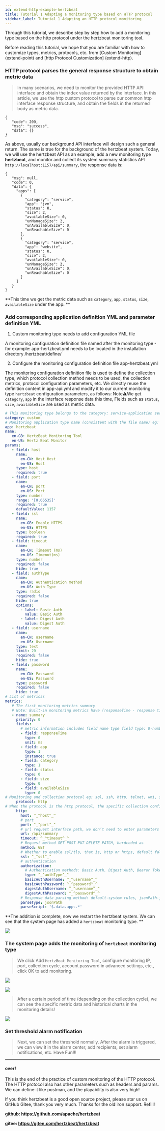 ```yaml
---
id: extend-http-example-hertzbeat
title: Tutorial 1 Adapting a monitoring type based on HTTP protocol
sidebar_label: Tutorial 1 Adapting an HTTP protocol monitoring
---
```


Through this tutorial, we describe step by step how to add a monitoring type based on the http protocol under the hertzbeat monitoring tool.

Before reading this tutorial, we hope that you are familiar with how to customize types, metrics, protocols, etc. from [Custom Monitoring] (extend-point) and [http Protocol Customization] (extend-http).


### HTTP protocol parses the general response structure to obtain metric data

> In many scenarios, we need to monitor the provided HTTP API interface and obtain the index value returned by the interface. In this article, we use the http custom protocol to parse our common http interface response structure, and obtain the fields in the returned body as metric data.


```
{
   "code": 200,
   "msg": "success",
   "data": {}
}

```
As above, usually our background API interface will design such a general return. The same is true for the background of the hertzbeat system. Today, we will use the hertzbeat API as an example, add a new monitoring type **hertzbeat**, and monitor and collect its system summary statistics API
`http://localhost:1157/api/summary`, the response data is:

```
{
   "msg": null,
   "code": 0,
   "data": {
     "apps": [
       {
         "category": "service",
         "app": "jvm",
         "status": 0,
         "size": 2,
         "availableSize": 0,
         "unManageSize": 2,
         "unAvailableSize": 0,
         "unReachableSize": 0
       },
       {
         "category": "service",
         "app": "website",
         "status": 0,
         "size": 2,
         "availableSize": 0,
         "unManageSize": 2,
         "unAvailableSize": 0,
         "unReachableSize": 0
       }
     ]
   }
}
```

**This time we get the metric data such as `category`, `app`, `status`, `size`, `availableSize` under the app. **


### Add corresponding application definition YML and parameter definition YML

1. Custom monitoring type needs to add configuration YML file

A monitoring configuration definition file named after the monitoring type - for example: app-hertzbeat.yml needs to be located in the installation directory /hertzbeat/define/

2. Configure the monitoring configuration definition file app-hertzbeat.yml

The monitoring configuration definition file is used to define the collection type, which protocol collection method needs to be used, the collection metrics, protocol configuration parameters, etc. We directly reuse the definition content in app-api.yml and modify it to our current monitoring type `hertzbeat` configuration parameters, as follows: Note⚠️We get `category`, `app` in the interface response data this time, Fields such as `status`, `size`, `availableSize` are used as metric data.

```yaml
# This monitoring type belongs to the category: service-application service monitoring db-database monitoring custom-custom monitoring os-operating system monitoring
category: custom
# Monitoring application type name (consistent with the file name) eg: linux windows tomcat mysql aws...
app: hertzbeat
name:
   en-GB: HertzBeat Monitoring Tool
   en-US: Hertz Beat Monitor
params:
   - field: host
     name:
       en-CN: Host Host
       en-US: Host
     type: host
     required: true
   - field: port
     name:
       en-CN: port
       en-US: Port
     type: number
     range: '[0,65535]'
     required: true
     defaultValue: 1157
   - field: ssl
     name:
       en-GB: Enable HTTPS
       en-US: HTTPS
     type: boolean
     required: true
   - field: timeout
     name:
       en-CN: Timeout (ms)
       en-US: Timeout(ms)
     type: number
     required: false
     hide: true
   - field: authType
     name:
       en-CN: Authentication method
       en-US: Auth Type
     type: radio
     required: false
     hide: true
     options:
       - label: Basic Auth
         value: Basic Auth
       - label: Digest Auth
         value: Digest Auth
   - field: username
     name:
       en-CN: username
       en-US: Username
     type: text
     limit: 20
     required: false
     hide: true
   - field: password
     name:
       en-CN: Password
       en-US: Password
     type: password
     required: false
     hide: true
# List of metricss
metrics:
   # The first monitoring metrics summary
   # Note: Built-in monitoring metrics have (responseTime - response time)
   - name: summary
     priority: 0
     fields:
       # metric information includes field name type field type: 0-number, 1-string , label-if is metrics label,  unit: metric unit
       - field: responseTime
         type: 0
         unit: ms
       - field: app
         type: 1
         instance: true
       - field: category
         type: 1
       - field: status
         type: 0
       - field: size
         type: 0
       - field: availableSize
         type: 0
# Monitoring and collection protocol eg: sql, ssh, http, telnet, wmi, snmp, sdk, we use HTTP protocol here
     protocol: http
# When the protocol is the http protocol, the specific collection configuration
     http:
       host: ^_^host^_^
       # port
       port: ^_^port^_^
       # url request interface path, we don’t need to enter parameters here, it’s written as /api/summary
       url: /api/summary
       timeout: ^_^timeout^_^
       # Request method GET POST PUT DELETE PATCH, hardcoded as
       method: GET
       # Whether to enable ssl/tls, that is, http or https, default false
       ssl: ^_^ssl^_^
       # authentication
       authorization:
         # Authentication methods: Basic Auth, Digest Auth, Bearer Token
         type: ^_^authType^_^
         basicAuthUsername: ^_^username^_^
         basicAuthPassword: ^_^password^_^
         digestAuthUsername: ^_^username^_^
         digestAuthPassword: ^_^password^_^
       # Response data parsing method: default-system rules, jsonPath-jsonPath script, website-website usability metric monitoring, we use jsonpath here to parse the response data
       parseType: jsonPath
       parseScript: '$.data.apps.*'

```

**The addition is complete, now we restart the hertzbeat system. We can see that the system page has added a `hertzbeat` monitoring type. **


![](/img/docs/advanced/extend-http-example-1.png)


### The system page adds the monitoring of `hertzbeat` monitoring type

> We click Add `HertzBeat Monitoring Tool`, configure monitoring IP, port, collection cycle, account password in advanced settings, etc., click OK to add monitoring.


![](/img/docs/advanced/extend-http-example-2.png)


![](/img/docs/advanced/extend-http-example-3.png)

> After a certain period of time (depending on the collection cycle), we can see the specific metric data and historical charts in the monitoring details!


![](/img/docs/advanced/extend-http-example-4.png)



### Set threshold alarm notification

> Next, we can set the threshold normally. After the alarm is triggered, we can view it in the alarm center, add recipients, set alarm notifications, etc. Have Fun!!!


----

#### over!

This is the end of the practice of custom monitoring of the HTTP protocol. The HTTP protocol also has other parameters such as headers and params. We can define it like postman, and the playability is also very high!

If you think hertzbeat is a good open source project, please star us on GitHub Gitee, thank you very much. Thanks for the old iron support. Refill!

**github: https://github.com/apache/hertzbeat**

**gitee: https://gitee.com/hertzbeat/hertzbeat**
